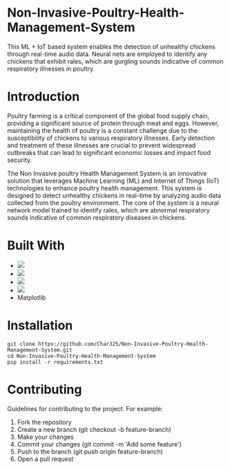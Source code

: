 # Non-Invasive-Poultry-Health-Management-System
This ML + IoT based system enables the detection of unhealthy chickens through real-time audio data. Neural nets are employed to identify any chickens that exhibit rales, which are gurgling sounds indicative of common respiratory illnesses in poultry.
# Introduction
Poultry farming is a critical component of the global food supply chain, providing a significant source of protein through meat and eggs. However, maintaining the health of poultry is a constant challenge due to the susceptibility of chickens to various respiratory illnesses. Early detection and treatment of these illnesses are crucial to prevent widespread outbreaks that can lead to significant economic losses and impact food security.

The Non Invasive poultry Health Management System is an innovative solution that leverages Machine Learning (ML) and Internet of Things (IoT) technologies to enhance poultry health management. This system is designed to detect unhealthy chickens in real-time by analyzing audio data collected from the poultry environment. The core of the system is a neural network model trained to identify rales, which are abnormal respiratory sounds indicative of common respiratory diseases in chickens.

# Built With
* <img src= "https://img.shields.io/badge/TensorFlow-FF6F00?style=for-the-badge&logo=tensorflow&logoColor=white"/>
* <img src="https://img.shields.io/badge/Keras-FF0000?style=for-the-badge&logo=keras&logoColor=white"/>
* <img src="https://img.shields.io/badge/Numpy-777BB4?style=for-the-badge&logo=numpy&logoColor=white"/>
* <img src="https://img.shields.io/badge/Flask-000000?style=for-the-badge&logo=flask&logoColor=white" />
* Matplotlib
# Installation 
```
git clone https://github.com/Char325/Non-Invasive-Poultry-Health-Management-System.git
cd Non-Invasive-Poultry-Health-Management-System
pip install -r requirements.txt

```
  
# Contributing
Guidelines for contributing to the project. For example:

1. Fork the repository
2. Create a new branch (git checkout -b feature-branch)
3. Make your changes
4. Commit your changes (git commit -m 'Add some feature')
5. Push to the branch (git push origin feature-branch)
6. Open a pull request
